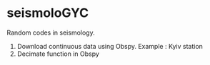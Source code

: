 # seismoloGYC

Random codes in seismology.

1. Download continuous data using Obspy. Example : Kyiv station
2. Decimate function in Obspy
